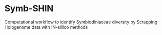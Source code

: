 # Symb-SHIN
Computational workflow to identify Symbiodiniaceae diversity by Scrapping Hologenome data with IN-sillico methods
